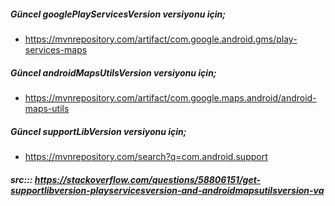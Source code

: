 ##### Güncel googlePlayServicesVersion versiyonu için;
- https://mvnrepository.com/artifact/com.google.android.gms/play-services-maps

##### Güncel androidMapsUtilsVersion versiyonu için;
- https://mvnrepository.com/artifact/com.google.maps.android/android-maps-utils

##### Güncel supportLibVersion versiyonu için;
- https://mvnrepository.com/search?q=com.android.support

##### src::: https://stackoverflow.com/questions/58806151/get-supportlibversion-playservicesversion-and-androidmapsutilsversion-va